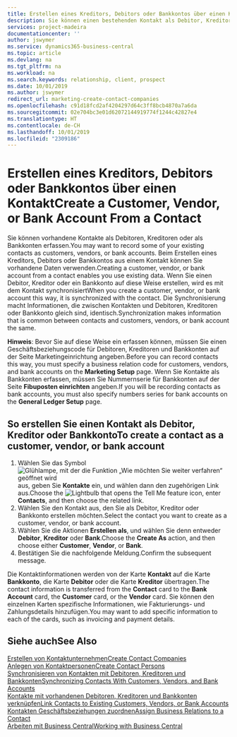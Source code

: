 ```yaml
---
title: Erstellen eines Kreditors, Debitors oder Bankkontos über einen Kontakt | Microsoft Docs
description: Sie können einen bestehenden Kontakt als Debitor, Kreditor oder Bankkonto mithilfe der vorhandenen Daten und angeben Geschäftsbeziehung erfassen.
services: project-madeira
documentationcenter: ''
author: jswymer
ms.service: dynamics365-business-central
ms.topic: article
ms.devlang: na
ms.tgt_pltfrm: na
ms.workload: na
ms.search.keywords: relationship, client, prospect
ms.date: 10/01/2019
ms.author: jswymer
redirect_url: marketing-create-contact-companies
ms.openlocfilehash: c91d18fcd2af4204297d64c3ff8bcb4870a7a6da
ms.sourcegitcommit: 02e704bc3e01d62072144919774f1244c42827e4
ms.translationtype: HT
ms.contentlocale: de-CH
ms.lasthandoff: 10/01/2019
ms.locfileid: "2309186"
---
```

# <a name="create-a-customer-vendor-or-bank-account-from-a-contact"></a><span data-ttu-id="9226d-103">Erstellen eines Kreditors, Debitors oder Bankkontos über einen Kontakt</span><span class="sxs-lookup"><span data-stu-id="9226d-103">Create a Customer, Vendor, or Bank Account From a Contact</span></span>
<span data-ttu-id="9226d-104">Sie können vorhandene Kontakte als Debitoren, Kreditoren oder als Bankkonten erfassen.</span><span class="sxs-lookup"><span data-stu-id="9226d-104">You may want to record some of your existing contacts as customers, vendors, or bank accounts.</span></span> <span data-ttu-id="9226d-105">Beim Erstellen eines Kreditors, Debitors oder Bankkontos aus einem Kontakt können Sie vorhandene Daten verwenden.</span><span class="sxs-lookup"><span data-stu-id="9226d-105">Creating a customer, vendor, or bank account from a contact enables you use existing data.</span></span> <span data-ttu-id="9226d-106">Wenn Sie einen Debitor, Kreditor oder ein Bankkonto auf diese Weise erstellen, wird es mit dem Kontakt synchronisiert</span><span class="sxs-lookup"><span data-stu-id="9226d-106">When you create a customer, vendor, or bank account this way, it is synchronized with the contact.</span></span> <span data-ttu-id="9226d-107">Die Synchronisierung macht Informationen, die zwischen Kontakten und Debitoren, Kreditoren oder Bankkonto gleich sind, identisch.</span><span class="sxs-lookup"><span data-stu-id="9226d-107">Synchronization makes information that is common between contacts and customers, vendors, or bank account the same.</span></span>

<span data-ttu-id="9226d-108">**Hinweis**: Bevor Sie auf diese Weise ein erfassen können, müssen Sie einen Geschäftsbeziehungscode für Debitoren, Kreditoren und Bankkonten auf der Seite Marketingeinrichtung angeben.</span><span class="sxs-lookup"><span data-stu-id="9226d-108">Before you can record contacts this way, you must specify a business relation code for customers, vendors, and bank accounts on the **Marketing Setup** page.</span></span> <span data-ttu-id="9226d-109">Wenn Sie Kontakte als Bankkonten erfassen, müssen Sie Nummernserie für Bankkonten auf der Seite **Fibuposten einrichten** angeben.</span><span class="sxs-lookup"><span data-stu-id="9226d-109">If you will be recording contacts as bank accounts, you must also specify numbers series for bank accounts on the **General Ledger Setup** page.</span></span>

## <a name="to-create-a-contact-as-a-customer-vendor-or-bank-account"></a><span data-ttu-id="9226d-110">So erstellen Sie einen Kontakt als Debitor, Kreditor oder Bankkonto</span><span class="sxs-lookup"><span data-stu-id="9226d-110">To create a contact as a customer, vendor, or bank account</span></span>
1. <span data-ttu-id="9226d-111">Wählen Sie das Symbol ![Glühlampe, mit der die Funktion „Wie möchten Sie weiter verfahren“ geöffnet wird](media/ui-search/search_small.png "Wie möchten Sie weiter verfahren?") aus, geben Sie **Kontakte** ein, und wählen dann den zugehörigen Link aus.</span><span class="sxs-lookup"><span data-stu-id="9226d-111">Choose the ![Lightbulb that opens the Tell Me feature](media/ui-search/search_small.png "Tell me what you want to do") icon, enter **Contacts**, and then choose the related link.</span></span>
2. <span data-ttu-id="9226d-112">Wählen Sie den Kontakt aus, den Sie als Debitor, Kreditor oder Bankkonto erstellen möchten.</span><span class="sxs-lookup"><span data-stu-id="9226d-112">Select the contact you want to create as a customer, vendor, or bank account.</span></span>
3. <span data-ttu-id="9226d-113">Wählen Sie die Aktionen **Erstellen als**, und wählen Sie denn entweder **Debitor**, **Kreditor** oder **Bank**.</span><span class="sxs-lookup"><span data-stu-id="9226d-113">Choose the **Create As** action, and then choose either **Customer**, **Vendor**, or **Bank**.</span></span>
4. <span data-ttu-id="9226d-114">Bestätigen Sie die nachfolgende Meldung.</span><span class="sxs-lookup"><span data-stu-id="9226d-114">Confirm the subsequent message.</span></span>

<span data-ttu-id="9226d-115">Die Kontaktinformationen werden von der Karte **Kontakt** auf die Karte **Bankkonto**, die Karte **Debitor** oder die Karte **Kreditor** übertragen.</span><span class="sxs-lookup"><span data-stu-id="9226d-115">The contact information is transferred from the **Contact** card to the **Bank Account** card, the **Customer** card, or the **Vendor** card.</span></span> <span data-ttu-id="9226d-116">Sie können den einzelnen Karten spezifische Informationen, wie Fakturierungs- und Zahlungsdetails hinzufügen.</span><span class="sxs-lookup"><span data-stu-id="9226d-116">You may want to add specific information to each of the cards, such as invoicing and payment details.</span></span>

## <a name="see-also"></a><span data-ttu-id="9226d-117">Siehe auch</span><span class="sxs-lookup"><span data-stu-id="9226d-117">See Also</span></span>
[<span data-ttu-id="9226d-118">Erstellen von Kontaktunternehmen</span><span class="sxs-lookup"><span data-stu-id="9226d-118">Create Contact Companies</span></span>](marketing-create-contact-companies.md)  
[<span data-ttu-id="9226d-119">Anlegen von Kontaktpersonen</span><span class="sxs-lookup"><span data-stu-id="9226d-119">Create Contact Persons</span></span>](marketing-create-contact-persons.md)  
[<span data-ttu-id="9226d-120">Synchronisieren von Kontakten mit Debitoren, Kreditoren und Bankkonten</span><span class="sxs-lookup"><span data-stu-id="9226d-120">Synchronizing Contacts With Customers, Vendors, and Bank Accounts</span></span>](marketing-synchronize-contacts-customers-vendors-bank-accounts.md)  
[<span data-ttu-id="9226d-121">Kontakte mit vorhandenen Debitoren, Kreditoren und Bankkonten verknüpfen</span><span class="sxs-lookup"><span data-stu-id="9226d-121">Link Contacts to Existing Customers, Vendors, or Bank Accounts</span></span>](marketing-how-link-contact.md)  
[<span data-ttu-id="9226d-122">Kontakten Geschäftsbeziehungen zuordnen</span><span class="sxs-lookup"><span data-stu-id="9226d-122">Assign Business Relations to a Contact</span></span>](marketing-business-relations.md#AssignBusRelContact)  
[<span data-ttu-id="9226d-123">Arbeiten mit  Business Central</span><span class="sxs-lookup"><span data-stu-id="9226d-123">Working with Business Central</span></span>](ui-work-product.md)
